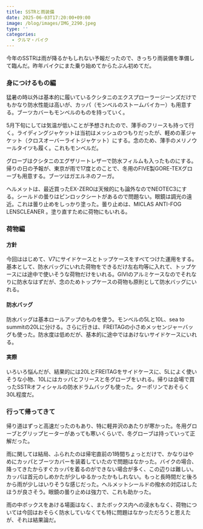 ```yaml
---
title: SSTRと雨装備
date: 2025-06-03T17:20:00+09:00
image: /blog/images/IMG_2290.jpeg
type: ''
categories:
  - クルマ・バイク
---
```

今年のSSTRは雨が降るかもしれない予報だったので、きっちり雨装備を準備して臨んだ。昨年バイクにまた乗り始めてからたぶん初めてだ。

### 身につけるもの編

猛暑の時以外は基本的に履いているクシタニのエクスプローラージーンズだけでもかなり防水性能は高いが、カッパ（モンベルのストームバイカー）も用意する。ブーツカバーもモンベルのものを持っていく。

5月下旬にしては気温が低いことが予想されたので、薄手のフリースも持って行く。ライディングジャケットは当初はメッシュのつもりだったが、軽めの革ジャケット（クロスオーバーライトジャケット）にする。念のため、薄手のメリノウールタイツも履く。これもモンベルだ。

グローブはクシタニのエグザリートレザーで防水フィルムも入ったものにする。帰りの日の予報が、東京が雨で17度とのことで、冬用のFIVE製GORE-TEXグローブも用意する。ブーツはガエルネのフーガ。

ヘルメットは、最近買ったEX-ZEROは天候的にも論外なのでNEOTEC3にする。シールドの曇りはピンロックシートがあるので問題ない。眼鏡は調光の遠近。これは曇り止めをしっかり塗った。曇り止めは、MICLAS  ANTI-FOG LENSCLEANER 。塗り直すために荷物にもいれる。

### 荷物編

#### 方針

今回ははじめて、V7にサイドケースとトップケースをすべてつけた運用をする。基本として、防水バッグにいれた荷物をできるだけ左右均等に入れて、トップケースには途中で使いそうな荷物だけをいれる。GIVIのアルミケースなのでそれなりに防水なはずだが、念のためトップケースの荷物も原則として防水バッグにいれる。

#### 防水バッグ

防水バッグは基本ロールアップのものを使う。モンベルの5Lと10L、sea to summitの20Lに分ける。さらに行きは、FREITAGの小さめメッセンジャーバッグも使った。防水度は低めだが、基本的に途中ではあけないサイドケースにいれる。

#### 実際

いろいろ悩んだが、結果的には20LとFREITAGをサイドケースに、5Lによく使いそうな小物、10Lにはカッパとフリースと冬グローブをいれる。帰りは会場で買ったSSTRオフィシャルの防水ドラムバッグも使った。ターポリンでおそらく30L程度だ。

### 行って帰ってきて

帰り道はずっと高速だったのもあり、特に軽井沢のあたりが寒かった。冬用グローブとグリップヒーターがあっても寒いくらいで、冬グローブは持っていって正解だった。

雨に関しては結局、ふられたのは帰宅直前の1時間ちょっとだけで、かなりはやめにカッパとブーツカバーを装着していたので問題はなかった。バイクの場合、降ってきたからすぐカッパを着るのができない場合が多く、この辺りは難しい。カッパは首元のしめかたが少しゆるかったかもしれない。もっと長時間だと後ろから雨が少しはいりそうな感じだった。ヘルメットシールドの撥水の対応はしたほうが良さそう。眼鏡の曇り止めは強力で、これも助かった。

雨の中ボックスをあける場面はなく、またボックス内への浸水もなく、荷物については今回はおそらく防水していなくても特に問題はなかっただろうと思えたが、それは結果論だ。
